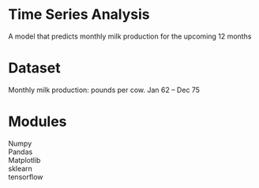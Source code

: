 # Time Series Analysis

A model that predicts monthly milk production for the upcoming 12 months

# Dataset

Monthly milk production: pounds per cow. Jan 62 – Dec 75

# Modules

Numpy <br>
Pandas <br>
Matplotlib <br>
sklearn<br>
tensorflow <br>
